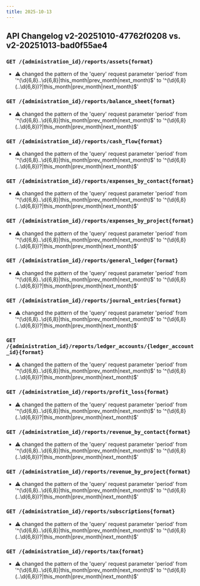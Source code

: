 ```yaml
---
title: 2025-10-13
---
```



## API Changelog v2-20251010-47762f0208 vs. v2-20251013-bad0f55ae4

### `GET /{administration_id}/reports/assets{format}`
- :warning: changed the pattern of the 'query' request parameter 'period' from '^(\d{6,8}..\d{6,8}|this_month|prev_month|next_month)$' to '^(\d{6,8}(..\d{6,8})?|this_month|prev_month|next_month)$'


### `GET /{administration_id}/reports/balance_sheet{format}`
- :warning: changed the pattern of the 'query' request parameter 'period' from '^(\d{6,8}..\d{6,8}|this_month|prev_month|next_month)$' to '^(\d{6,8}(..\d{6,8})?|this_month|prev_month|next_month)$'


### `GET /{administration_id}/reports/cash_flow{format}`
- :warning: changed the pattern of the 'query' request parameter 'period' from '^(\d{6,8}..\d{6,8}|this_month|prev_month|next_month)$' to '^(\d{6,8}(..\d{6,8})?|this_month|prev_month|next_month)$'


### `GET /{administration_id}/reports/expenses_by_contact{format}`
- :warning: changed the pattern of the 'query' request parameter 'period' from '^(\d{6,8}..\d{6,8}|this_month|prev_month|next_month)$' to '^(\d{6,8}(..\d{6,8})?|this_month|prev_month|next_month)$'


### `GET /{administration_id}/reports/expenses_by_project{format}`
- :warning: changed the pattern of the 'query' request parameter 'period' from '^(\d{6,8}..\d{6,8}|this_month|prev_month|next_month)$' to '^(\d{6,8}(..\d{6,8})?|this_month|prev_month|next_month)$'


### `GET /{administration_id}/reports/general_ledger{format}`
- :warning: changed the pattern of the 'query' request parameter 'period' from '^(\d{6,8}..\d{6,8}|this_month|prev_month|next_month)$' to '^(\d{6,8}(..\d{6,8})?|this_month|prev_month|next_month)$'


### `GET /{administration_id}/reports/journal_entries{format}`
- :warning: changed the pattern of the 'query' request parameter 'period' from '^(\d{6,8}..\d{6,8}|this_month|prev_month|next_month)$' to '^(\d{6,8}(..\d{6,8})?|this_month|prev_month|next_month)$'


### `GET /{administration_id}/reports/ledger_accounts/{ledger_account_id}{format}`
- :warning: changed the pattern of the 'query' request parameter 'period' from '^(\d{6,8}..\d{6,8}|this_month|prev_month|next_month)$' to '^(\d{6,8}(..\d{6,8})?|this_month|prev_month|next_month)$'


### `GET /{administration_id}/reports/profit_loss{format}`
- :warning: changed the pattern of the 'query' request parameter 'period' from '^(\d{6,8}..\d{6,8}|this_month|prev_month|next_month)$' to '^(\d{6,8}(..\d{6,8})?|this_month|prev_month|next_month)$'


### `GET /{administration_id}/reports/revenue_by_contact{format}`
- :warning: changed the pattern of the 'query' request parameter 'period' from '^(\d{6,8}..\d{6,8}|this_month|prev_month|next_month)$' to '^(\d{6,8}(..\d{6,8})?|this_month|prev_month|next_month)$'


### `GET /{administration_id}/reports/revenue_by_project{format}`
- :warning: changed the pattern of the 'query' request parameter 'period' from '^(\d{6,8}..\d{6,8}|this_month|prev_month|next_month)$' to '^(\d{6,8}(..\d{6,8})?|this_month|prev_month|next_month)$'


### `GET /{administration_id}/reports/subscriptions{format}`
- :warning: changed the pattern of the 'query' request parameter 'period' from '^(\d{6,8}..\d{6,8}|this_month|prev_month|next_month)$' to '^(\d{6,8}(..\d{6,8})?|this_month|prev_month|next_month)$'


### `GET /{administration_id}/reports/tax{format}`
- :warning: changed the pattern of the 'query' request parameter 'period' from '^(\d{6,8}..\d{6,8}|this_month|prev_month|next_month)$' to '^(\d{6,8}(..\d{6,8})?|this_month|prev_month|next_month)$'
